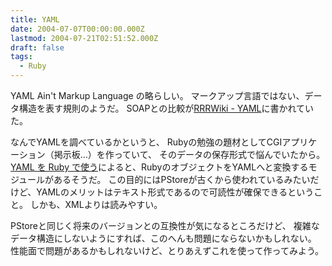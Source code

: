 ```yaml
---
title: YAML
date: 2004-07-07T00:00:00.000Z
lastmod: 2004-07-21T02:51:52.000Z
draft: false
tags:
  - Ruby
---
```


YAML Ain't Markup Language の略らしい。 マークアップ言語ではない、データ構造を表す規則のようだ。 SOAPとの比較が[RRRWiki - YAML](http://rrr.jin.gr.jp/rwiki?cmd=view;name=YAML)に書かれていた。

なんでYAMLを調べているかというと、 Rubyの勉強の題材としてCGIアプリケーション（掲示板…）を作っていて、 そのデータの保存形式で悩んでいたから。 [YAML を Ruby で使う](http://www.namikilab.tuat.ac.jp/~sasada/prog/yaml.html)によると、RubyのオブジェクトをYAMLへと変換するモジュールがあるそうだ。 この目的にはPStoreが古くから使われているみたいだけど、YAMLのメリットはテキスト形式であるので可読性が確保できるということ。 しかも、XMLよりは読みやすい。

PStoreと同じく将来のバージョンとの互換性が気になるところだけど、 複雑なデータ構造にしないようにすれば、このへんも問題にならないかもしれない。 性能面で問題があるかもしれないけど、とりあえずこれを使って作ってみよう。
